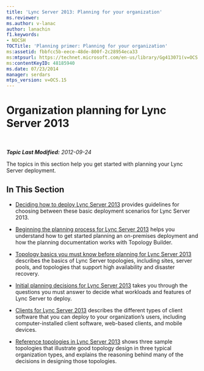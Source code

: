 ```yaml
---
title: 'Lync Server 2013: Planning for your organization'
ms.reviewer: 
ms.author: v-lanac
author: lanachin
f1.keywords:
- NOCSH
TOCTitle: 'Planning primer: Planning for your organization'
ms:assetid: fbbfcc5b-eece-48de-800f-2c28954eca33
ms:mtpsurl: https://technet.microsoft.com/en-us/library/Gg413071(v=OCS.15)
ms:contentKeyID: 48185940
ms.date: 07/23/2014
manager: serdars
mtps_version: v=OCS.15
---
```


<div data-xmlns="http://www.w3.org/1999/xhtml">

<div class="topic" data-xmlns="http://www.w3.org/1999/xhtml" data-msxsl="urn:schemas-microsoft-com:xslt" data-cs="http://msdn.microsoft.com/">

<div data-asp="http://msdn2.microsoft.com/asp">

# Organization planning for Lync Server 2013

</div>

<div id="mainSection">

<div id="mainBody">

<span> </span>

_**Topic Last Modified:** 2012-09-24_

The topics in this section help you get started with planning your Lync Server deployment.

<div>

## In This Section

  - [Deciding how to deploy Lync Server 2013](lync-server-2013-deciding-how-to-deploy-microsoft-lync.md) provides guidelines for choosing between these basic deployment scenarios for Lync Server 2013.

  - [Beginning the planning process for Lync Server 2013](lync-server-2013-beginning-the-planning-process.md) helps you understand how to get started planning an on-premises deployment and how the planning documentation works with Topology Builder.

  - [Topology basics you must know before planning for Lync Server 2013](lync-server-2013-topology-basics-you-must-know-before-planning.md) describes the basics of Lync Server topologies, including sites, server pools, and topologies that support high availability and disaster recovery.

  - [Initial planning decisions for Lync Server 2013](lync-server-2013-initial-planning-decisions.md) takes you through the questions you must answer to decide what workloads and features of Lync Server to deploy.

  - [Clients for Lync Server 2013](lync-server-2013-clients.md) describes the different types of client software that you can deploy to your organization’s users, including computer-installed client software, web-based clients, and mobile devices.

  - [Reference topologies in Lync Server 2013](lync-server-2013-reference-topologies.md) shows three sample topologies that illustrate good topology design in three typical organization types, and explains the reasoning behind many of the decisions in designing those topologies.

</div>

</div>

<span> </span>

</div>

</div>

</div>

